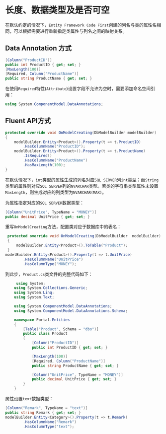 # 长度、数据类型及是否可空

在默认约定的情况下，`Entity Framework Code First`创建的列名与类的属性名相同，可以根据需要进行重新指定类属性与列名之间的映射关系。

## Data Annotation 方式

```csharp
[Column("ProductID")]
public int ProductID { get; set; }
[MaxLength(100)]
[Required, Column("ProductName")]
public string ProductName { get; set; }
```

在使用`Required`特性(`Attribute`)设置字段不允许为空时，需要添加命名空间引用：

```csharp
using System.ComponentModel.DataAnnotations;
```

## Fluent API方式

```csharp
protected override void OnModelCreating(DbModelBuilder modelBuilder)
{
    modelBuilder.Entity<Product>().Property(t => t.ProductID)
        .HasColumnName("ProductID");
    modelBuilder.Entity<Product>().Property(t => t.ProductName)
        .IsRequired()
        .HasColumnName("ProductName")
        .HasMaxLength(100);
}
```

在默认情况下，`int`类型的属性生成的列名对应`SQL SERVER`列`int`类型；而`String`类型的属性则对应`SQL SERVER`列的`NVARCHAR`类型。若类的字符串类型属性未设置`MaxLength`，则生成对应的列类型为`NVARCHAR(MAX)`。

为属性指定对应的`SQL SERVER`数据类型：

```csharp
[Column("UnitPrice", TypeName = "MONEY")]
public decimal UnitPrice { get; set; }
```

重写`OnModelCreating`方法，配置类对应于数据库中的表名：

```csharp
 protected override void OnModelCreating(DbModelBuilder  modelBuilder)
 {
     modelBuilder.Entity<Product>().ToTable("Product");
 }
modelBuilder.Entity<Product>().Property(t => t.UnitPrice)
        .HasColumnName("UnitPrice")
        .HasColumnType("MONEY");
```

到此步，`Product.cs`类文件的完整代码如下：

```csharp
     using System;
    using System.Collections.Generic;
    using System.Linq;
    using System.Text;

    using System.ComponentModel.DataAnnotations;
    using System.ComponentModel.DataAnnotations.Schema;

    namespace Portal.Entities
    {
        [Table("Product", Schema = "dbo")]
        public class Product
        {
            [Column("ProductID")]
            public int ProductID { get; set; }

            [MaxLength(100)]
            [Required, Column("ProductName")]
            public string ProductName { get; set; }

            [Column("UnitPrice", TypeName = "MONEY")]
            public decimal UnitPrice { get; set; }
        }
    }
```

属性设置`text`数据类型：

```csharp
[Column("Remark", TypeName = "text")]
public string Remark { get; set; }
modelBuilder.Entity<Category>().Property(t => t.Remark)
        .HasColumnName("Remark")
        .HasColumnType("text");
```
